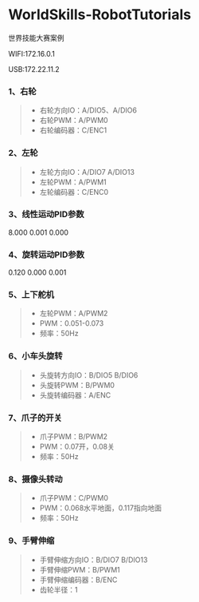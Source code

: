 # WorldSkills-RobotTutorials
世界技能大赛案例

WIFI:172.16.0.1

USB:172.22.11.2

### 1、右轮
>* 右轮方向IO：A/DIO5、A/DIO6
>* 右轮PWM：A/PWM0
>* 右轮编码器：C/ENC1

### 2、左轮
>* 左轮方向IO：A/DIO7 A/DIO13
>* 左轮PWM：A/PWM1
>* 左轮编码器：C/ENC0

### 3、线性运动PID参数

8.000 0.001 0.000

### 4、旋转运动PID参数

0.120 0.000 0.001

### 5、上下舵机
>* 左轮PWM：A/PWM2
>* PWM：0.051-0.073
>* 频率：50Hz

### 6、小车头旋转
>* 头旋转方向IO：B/DIO5 B/DIO6
>* 头旋转PWM：B/PWM0
>* 头旋转编码器：A/ENC

### 7、爪子的开关
>* 爪子PWM：B/PWM2
>* PWM：0.07开，0.08关
>* 频率：50Hz

### 8、摄像头转动
>* 爪子PWM：C/PWM0
>* PWM：0.068水平地面，0.117指向地面
>* 频率：50Hz

### 9、手臂伸缩
>* 手臂伸缩方向IO：B/DIO7 B/DIO13
>* 手臂伸缩PWM：B/PWM1
>* 手臂伸缩编码器：B/ENC
>* 齿轮半径：1